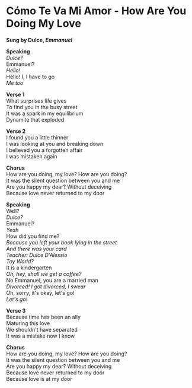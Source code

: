 # Cómo Te Va Mi Amor - How Are You Doing My Love

**Sung by Dulce, *Emmanuel***

**Speaking**  
*Dulce?*  
Emmanuel?  
*Hello!*  
Hello! I, I have to go  
*Me too*  

**Verse 1**  
What surprises life gives  
To find you in the busy street  
It was a spark in my equilibrium  
Dynamite that exploded  

**Verse 2**  
I found you a little thinner  
I was looking at you and breaking down  
I believed you a forgotten affair  
I was mistaken again  

**Chorus**  
How are you doing, my love? How are you doing?  
It was the silent question between you and me  
Are you happy my dear? Without deceiving  
Because love never returned to my door  

**Speaking**  
Well?  
*Dulce?*  
Emmanuel?  
*Yeah*  
How did you find me?  
*Because you left your book lying in the street  
And there was your card  
Teacher: Dulce D'Alessio  
Toy World?*  
It is a kindergarten  
*Oh, hey, shall we get a coffee?*  
No Emmanuel, you are a married man  
*Divorced! I got divorced, I swear*  
Oh, sorry, it's okay, let's go!  
*Let's go!*  

**Verse 3**  
Because time has been an ally  
Maturing this love  
We shouldn't have separated  
It was a mistake now I know  

**Chorus**  
How are you doing, my love? How are you doing?  
It was the silent question between you and me  
Are you happy my dear? Without deceiving  
Because love never returned to my door  
Because love is at my door  
